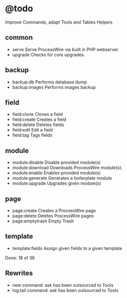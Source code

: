 # @todo

Improve Commands, adapt Tools and Tables Helpers

## common

- serve            Serve ProcessWire via built in PHP webserver
- upgrade          Checks for core upgrades.

## backup

- backup:db        Performs database dump
- backup:images    Performs images backup

## field

- field:clone      Clones a field
- field:create     Creates a field
- field:delete     Deletes fields
- field:edit       Edit a field
- field:tag        Tags fields

## module

- module:disable   Disable provided module(s)
- module:download  Downloads ProcessWire module(s).
- module:enable    Enables provided module(s)
- module:generate  Generates a boilerplate module
- module:upgrade   Upgrades given module(s)

## page

- page:create      Creates a ProcessWire page
- page:delete      Deletes ProcessWire pages
- page:emptytrash  Empty Trash

## template

- template:fields  Assign given fields to a given template

Done: 18 of 36

## Rewrites

* new command: ask has been outsourced to Tools
* log:tail command: ask has been outsourced to Tools

